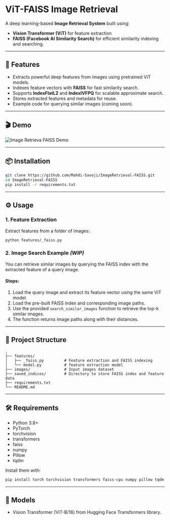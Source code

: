 # ViT-FAISS Image Retrieval

A deep learning-based **Image Retrieval System** built using:

- **Vision Transformer (ViT)** for feature extraction
- **FAISS (Facebook AI Similarity Search)** for efficient similarity indexing and searching.

------

## 🚀 Features

- Extracts powerful deep features from images using pretrained ViT models.
- Indexes feature vectors with **FAISS** for fast similarity search.
- Supports **IndexFlatL2** and **IndexIVFPQ** for scalable approximate search.
- Stores extracted features and metadata for reuse.
- Example code for querying similar images (coming soon).

------

## 🎬 Demo

![Image Retrieva FAISS Demo](output.gif)

------

## 📦 Installation

```bash
git clone https://github.com/Mahdi-Savoji/ImageRetrieval-FAISS.git
cd ImageRetrieval-FAISS
pip install -r requirements.txt
```

------

## ⚙️ Usage

### 1. Feature Extraction

Extract features from a folder of images:

```bash
python features/_faiss.py
```

### 2. Image Search Example *(WIP)*

You can retrieve similar images by querying the FAISS index with the extracted feature of a query image.

#### Steps:

1. Load the query image and extract its feature vector using the same ViT model.
2. Load the pre-built FAISS index and corresponding image paths.
3. Use the provided `search_similar_images` function to retrieve the top-k similar images.
4. The function returns image paths along with their distances.

------

## 📂 Project Structure

```
.
├── features/
│   ├── _faiss.py         # Feature extraction and FAISS indexing
│   └── model.py          # feature extraction model
├── images/               # Input images dataset
├── saved_indices/        # Directory to store FAISS index and feature data
├── requirements.txt
└── README.md
```

------

## 🛠️ Requirements

- Python 3.8+
- PyTorch
- torchvision
- transformers
- faiss
- numpy
- Pillow
- tqdm

Install them with:

```bash
pip install torch torchvision transformers faiss-cpu numpy pillow tqdm
```

------

## 🤖 Models

- Vision Transformer (ViT-B/16) from Hugging Face Transformers library.

